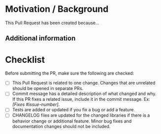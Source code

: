 <!--
Thanks for contributing!

About this template:
The following template aims to help contributors write a good description
for their pull requests.
We'd like you to provide a description of the changes in your pull request 
(i.e. bugs fixed or features added), motivation behind the changes, and 
complete the checklist below before opening a pull request.

Feel free to discard it if you need to (e.g. when you just fix a typo). -->

# Motivation / Background

<!--
Describe why this Pull Request needs to be merged. What bug have you fixed? 
What feature have you added? Why is it important?
If you are fixing a specific issue, include "Fixes #ISSUE" (replace 
with the issue number, remove the quotes) and the issue will be linked
to this PR.
-->

This Pull Request has been created because...

## Additional information

<!-- Provide additional information such as benchmarks, reference to 
other repositories or alternative 
solutions. -->

# Checklist

Before submitting the PR, make sure the following are checked:

* [ ] This Pull Request is related to one change. 
Changes that are unrelated should be opened in separate PRs.
* [ ] Commit message has a detailed description of what changed and why.
If this PR fixes a related issue, include it in the commit message.
Ex: _[Fixes #issue-number]_.
* [ ] Tests are added or updated if you fix a bug or add a feature.
* [ ] CHANGELOG files are updated for the changed libraries if there
is a behavior change or additional feature. Minor bug fixes and
documentation changes should not be included.
